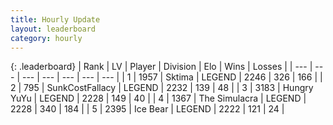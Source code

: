 ```yaml
---
title: Hourly Update
layout: leaderboard
category: hourly
---
```


{: .leaderboard}
| Rank | LV | Player | Division | Elo | Wins | Losses |
| --- | --- | --- | --- | --- | --- | --- |
| <span data-change="0">1</span> | 1957 | <span title="ID: 353063">Sktima</span> | LEGEND | <span data-change="0">2246</span> | <span data-change="0">326</span> | <span data-change="0">166</span> |
| <span data-change="0">2</span> | 795 | <span title="ID: 402846">SunkCostFallacy</span> | LEGEND | <span data-change="0">2232</span> | <span data-change="0">139</span> | <span data-change="0">48</span> |
| <span data-change="0">3</span> | 3183 | <span title="ID: 164871">Hungry YuYu</span> | LEGEND | <span data-change="0">2228</span> | <span data-change="0">149</span> | <span data-change="0">40</span> |
| <span data-change="1">4</span> | 1367 | <span title="ID: 366840">The Simulacra</span> | LEGEND | <span data-change="9">2228</span> | <span data-change="2">340</span> | <span data-change="0">184</span> |
| <span data-change="-1">5</span> | 2395 | <span title="ID: 417840">Ice Bear</span> | LEGEND | <span data-change="0">2222</span> | <span data-change="0">121</span> | <span data-change="0">24</span> |